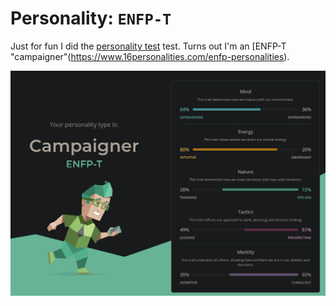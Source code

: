 # Personality: `ENFP-T`

Just for fun I did the [personality
test](https://www.16personalities.com) test. Turns out I'm an [ENFP-T
"campaigner"(https://www.16personalities.com/enfp-personalities).

![ENFP Illustration](enfp-t.png)
